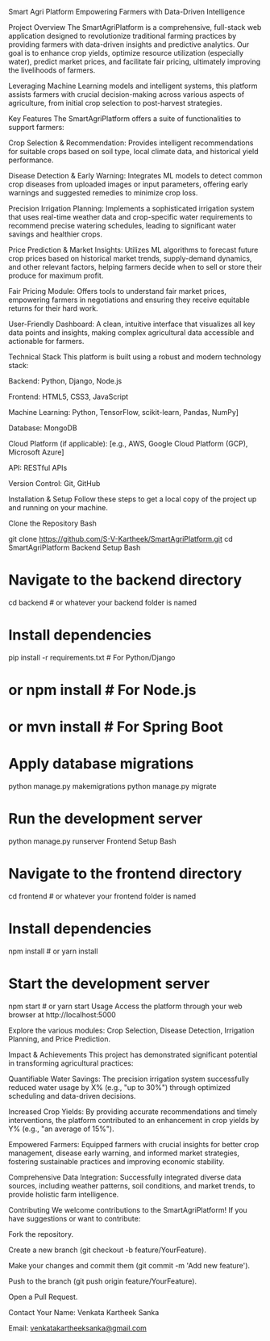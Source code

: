 Smart Agri Platform
Empowering Farmers with Data-Driven Intelligence

Project Overview
The SmartAgriPlatform is a comprehensive, full-stack web application designed to revolutionize traditional farming practices by providing farmers with data-driven insights and predictive analytics. Our goal is to enhance crop yields, optimize resource utilization (especially water), predict market prices, and facilitate fair pricing, ultimately improving the livelihoods of farmers.

Leveraging Machine Learning models and intelligent systems, this platform assists farmers with crucial decision-making across various aspects of agriculture, from initial crop selection to post-harvest strategies.

Key Features
The SmartAgriPlatform offers a suite of functionalities to support farmers:

Crop Selection & Recommendation: Provides intelligent recommendations for suitable crops based on soil type, local climate data, and historical yield performance.

Disease Detection & Early Warning: Integrates ML models to detect common crop diseases from uploaded images or input parameters, offering early warnings and suggested remedies to minimize crop loss.

Precision Irrigation Planning: Implements a sophisticated irrigation system that uses real-time weather data and crop-specific water requirements to recommend precise watering schedules, leading to significant water savings and healthier crops.

Price Prediction & Market Insights: Utilizes ML algorithms to forecast future crop prices based on historical market trends, supply-demand dynamics, and other relevant factors, helping farmers decide when to sell or store their produce for maximum profit.

Fair Pricing Module: Offers tools to understand fair market prices, empowering farmers in negotiations and ensuring they receive equitable returns for their hard work.

User-Friendly Dashboard: A clean, intuitive interface that visualizes all key data points and insights, making complex agricultural data accessible and actionable for farmers.

Technical Stack
This platform is built using a robust and modern technology stack:

Backend:  Python, Django, Node.js

Frontend: HTML5, CSS3, JavaScript

Machine Learning: Python, TensorFlow, scikit-learn, Pandas, NumPy]

Database: MongoDB

Cloud Platform (if applicable): [e.g., AWS, Google Cloud Platform (GCP), Microsoft Azure]

API: RESTful APIs

Version Control: Git, GitHub

Installation & Setup
Follow these steps to get a local copy of the project up and running on your machine.

Clone the Repository
Bash

git clone https://github.com/S-V-Kartheek/SmartAgriPlatform.git
cd SmartAgriPlatform
Backend Setup
Bash

# Navigate to the backend directory
cd backend # or whatever your backend folder is named
# Install dependencies
pip install -r requirements.txt # For Python/Django
# or npm install # For Node.js
# or mvn install # For Spring Boot
# Apply database migrations 
python manage.py makemigrations
python manage.py migrate
# Run the development server
python manage.py runserver
Frontend Setup
Bash

# Navigate to the frontend directory
cd frontend # or whatever your frontend folder is named
# Install dependencies
npm install # or yarn install
# Start the development server
npm start # or yarn start
Usage
Access the platform through your web browser at http://localhost:5000


Explore the various modules: Crop Selection, Disease Detection, Irrigation Planning, and Price Prediction.

Impact & Achievements
This project has demonstrated significant potential in transforming agricultural practices:

Quantifiable Water Savings: The precision irrigation system successfully reduced water usage by X% (e.g., "up to 30%") through optimized scheduling and data-driven decisions.

Increased Crop Yields: By providing accurate recommendations and timely interventions, the platform contributed to an enhancement in crop yields by Y% (e.g., "an average of 15%").

Empowered Farmers: Equipped farmers with crucial insights for better crop management, disease early warning, and informed market strategies, fostering sustainable practices and improving economic stability.

Comprehensive Data Integration: Successfully integrated diverse data sources, including weather patterns, soil conditions, and market trends, to provide holistic farm intelligence.

Contributing
We welcome contributions to the SmartAgriPlatform! If you have suggestions or want to contribute:

Fork the repository.

Create a new branch (git checkout -b feature/YourFeature).

Make your changes and commit them (git commit -m 'Add new feature').

Push to the branch (git push origin feature/YourFeature).

Open a Pull Request.

Contact
Your Name: Venkata Kartheek Sanka

Email: venkatakartheeksanka@gmail.com



